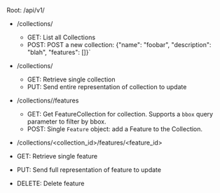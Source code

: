 Root: /api/v1/
  - /collections/
    - GET: List all Collections
    - POST: POST a new collection: {"name": "foobar", "description": "blah", "features": []}`

  - /collections/<id>
    - GET: Retrieve single collection
    - PUT: Send entire representation of collection to update

  - /collections/<id>/features
    - GET: Get FeatureCollection for collection. Supports a `bbox` query parameter to filter by bbox.
    - POST: Single `Feature` object: add a Feature to the Collection.

  - /collections/<collection_id>/features/<feature_id>
   - GET: Retrieve single feature
   - PUT: Send full representation of feature to update
   - DELETE: Delete feature